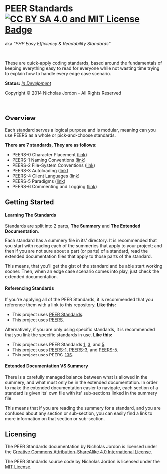 # PEER Standards [![CC BY SA 4.0 and MIT License Badge](http://img.shields.io/badge/Licenses-CC--BY--SA%204.0%20and%20MIT-37BF79.svg?style=flat)](https://raw.githubusercontent.com/ProjectCleverWeb/PEERS/master/LICENSE)

aka *"PHP Easy Efficiency & Readability Standards"*

&nbsp;

These are quick-apply coding standards, based around the fundamentals of
keeping everything easy to read for everyone while not wasting time trying to
explain how to handle every edge case scenario.

**Status:** *[In Develpment](https://github.com/ProjectCleverWeb/PEERS/commits/master)*

Copyright &copy; 2014 Nicholas Jordon - All Rights Reserved

&nbsp;

## Overview

Each standard serves a logical purpose and is modular, meaning can you use
PEERS as a whole or pick-and-choose standards.

**There are 7 standards, They are as follows:**

- PEERS-0 Character Placement ([link](#))
- PEERS-1 Naming Conventions ([link](#))
- PEERS-2 File-System Conventions ([link](#))
- PEERS-3 Autoloading ([link](#))
- PEERS-4 Client Languages ([link](#))
- PEERS-5 Paradigms ([link](#))
- PEERS-6 Commenting and Logging ([link](#))

## Getting Started

#### Learning The Standards

Standards are split into 2 parts, **The Summery** and **The Extended Documentation**.

Each standard has a summery file in its' directory. It is recommended that you
start with reading each of the summeries that apply to your project; and then
if you are not sure about a part (or parts) of a standard, read the extended
documentation files that apply to those parts of the standard.

This means, that you'll get the gist of the standard and be able start working
sooner. Then, when an edge case scenario comes into play, just check the
extended documentation.

#### Referencing Standards

If you're applying all of the PEER Standards, it is recommended that you
reference them with a link to this repository. **Like this:**

- This project uses [PEER Standards](https://github.com/ProjectCleverWeb/PEERS).
- This project uses [PEERS](https://github.com/ProjectCleverWeb/PEERS).

Alternatively, if you are only using specific standards, it is recommended that
you link the specific standards in use. **Like this:**

- This project uses PEER Standards [1](#), [3](#), and [5](#).
- This project uses [PEERS-1](#), [PEERS-3](#), and [PEERS-5](#).
- This project uses PEERS-[1](#)[3](#)[5](#).

#### Extended Documentation VS Summery

There is a carefully managed balance between what is allowed in the summery,
and what must only be in the extended documentation. In order to make the
extended documentation easier to navigate, each section of a standard is given
its' own file with its' sub-sections linked in the summery file.

This means that if you are reading the summery for a standard, and you are
confused about any section or sub-section, you can easily find a link to more
information on that section or sub-section.

## Licensing


The PEER Standards documentation by Nicholas Jordon is licensed under the [Creative Commons Attribution-ShareAlike 4.0 International License](http://creativecommons.org/licenses/by-sa/4.0/).

The PEER Standards source code by Nicholas Jordon is licensed under the [MIT License](http://opensource.org/licenses/MIT).
